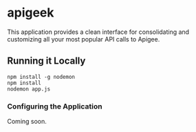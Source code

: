 # apigeek

This application provides a clean interface for consolidating and customizing all your most popular API calls to Apigee.

## Running it Locally
```
npm install -g nodemon
npm install
nodemon app.js
```

### Configuring the Application

Coming soon.
